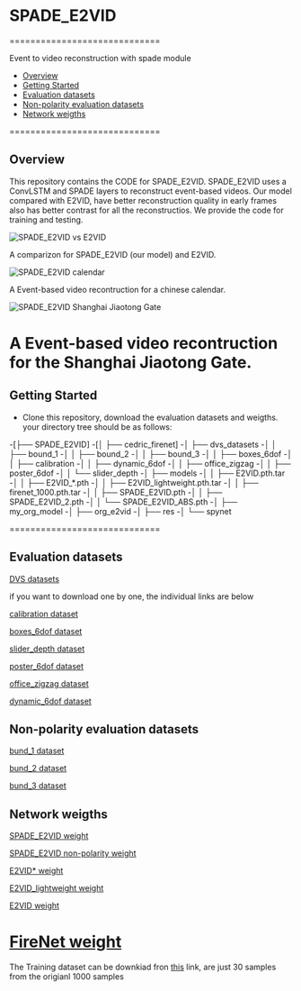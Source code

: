 # SPADE_E2VID
=============================

Event to video reconstruction with spade module

- [Overview](##overview)
- [Getting Started](##getting-started)
- [Evaluation datasets](##evaluation-datasets)
- [Non-polarity evaluation datasets](##non-polarity-evaluation-datasets)
- [Network weigths](##network-weigths)

=============================

## Overview
This repository contains the CODE for SPADE_E2VID. SPADE_E2VID uses a ConvLSTM and SPADE layers to reconstruct event-based videos. Our model compared with E2VID, have better reconstruction quality in early frames also has better contrast for all the reconstructios. We provide the code for training and testing.


![SPADE_E2VID vs E2VID](https://github.com/RodrigoGantier/SPADE_E2VID/blob/master/res/compare.gif)

A comparizon for SPADE_E2VID (our model) and E2VID.

![SPADE_E2VID calendar](https://github.com/RodrigoGantier/SPADE_E2VID/blob/master/res/calendar.gif)

A Event-based video recontruction for a chinese calendar.

![SPADE_E2VID Shanghai Jiaotong Gate](https://github.com/RodrigoGantier/SPADE_E2VID/blob/master/res/jiaodamen.gif)

A Event-based video recontruction for the Shanghai Jiaotong Gate.
=============================


## Getting Started
* Clone this repository, download the evaluation datasets and weigths. your directory tree should be as follows:


-[├── SPADE_E2VID]
-[│   ├── cedric_firenet]
-│   ├── dvs_datasets
-│   │   ├── bound_1
-│   │   ├── bound_2
-│   │   ├── bound_3
-│   │   ├── boxes_6dof
-│   │   ├── calibration
-│   │   ├── dynamic_6dof
-│   │   ├── office_zigzag
-│   │   ├── poster_6dof
-│   │   └── slider_depth
-│   ├── models
-│   │   ├── E2VID.pth.tar
-│   │   ├── E2VID_*.pth
-│   │   ├── E2VID_lightweight.pth.tar
-│   │   ├── firenet_1000.pth.tar
-│   │   ├── SPADE_E2VID.pth
-│   │   ├── SPADE_E2VID_2.pth
-│   │   └── SPADE_E2VID_ABS.pth
-│   ├── my_org_model
-│   ├── org_e2vid
-│   ├── res
-│   └── spynet

=============================

## Evaluation datasets

[DVS datasets](https://drive.google.com/file/d/1JH4QuJsrb2s67PYzueXRPQiCqJomnNuB/view?usp=sharing)

if you want to download one by one, the individual links are below

[calibration dataset](https://drive.google.com/drive/folders/1ctfatJRZlEMx0xdthKzhpjRU0PYu6QyS?usp=sharing)

[boxes_6dof dataset](https://drive.google.com/drive/folders/1U6_6q1Rwn2S0_7OK_6m2o2XHexmdKsoR?usp=sharing)

[slider_depth dataset](https://drive.google.com/drive/folders/1T6y21Wh1csOoRUhKDPHCkloMST2IkVrt?usp=sharing)

[poster_6dof dataset](https://drive.google.com/drive/folders/1KQXR2KMjjeJZdHq2lMJ3P7TBG6kETHsV?usp=sharing)

[office_zigzag dataset](https://drive.google.com/drive/folders/1Q00eskBZSy--Q-DkHX7xzboBe_KKTxle?usp=sharing)

[dynamic_6dof dataset](https://drive.google.com/drive/folders/1bMHNB8AtAqgeGc8AXCukAiXP8MyvSWT-?usp=sharing)


## Non-polarity evaluation datasets

[bund_1 dataset](https://drive.google.com/drive/folders/1KSGpOunVv47hU6nG9gOsEqxd6nfV7o9Q?usp=sharing)

[bund_2 dataset](https://drive.google.com/drive/folders/1db4drgonbS-T6CSVxj4b8WeIGybGR30F?usp=sharing)

[bund_3 dataset](https://drive.google.com/drive/folders/17OQUgnd2EUwugTMjLf2DSWUOfgSI11ea?usp=sharing)


## Network weigths
[SPADE_E2VID weight](https://drive.google.com/file/d/1mOdIIJgZm2HiDk-dl40abrHEWeAtDXD0/view?usp=sharing)

[SPADE_E2VID non-polarity weight](https://drive.google.com/file/d/1dK6VEOTEeQ6_g4-cFUA0R80Lr84ktTXe/view?usp=sharing)

[E2VID* weight](https://drive.google.com/file/d/1xrV8CFt45EBYT3aZihX7SJCOjAbjbd8h/view?usp=sharing)

[E2VID_lightweight weight](https://drive.google.com/file/d/1MQXdVMHY0fb7c9QrP0eWPBS_uJQrayyZ/view?usp=sharing)

[E2VID weight](https://drive.google.com/file/d/1q0rnm8OUIHk-II39qpxhp0tqBfIOK-7M/view?usp=sharing)

[FireNet weight](https://drive.google.com/file/d/1Uqj8z8pDnq78JzoXdw-6radw3RPAyUPb/view?usp=sharing)
=============================

The Training dataset can be downkiad fron [this](https://drive.google.com/file/d/1usC0fsnRohMCMJSngMpLPb70w5_nYAeE/view?usp=sharing) link, are just 30 samples from the origianl 1000 samples


